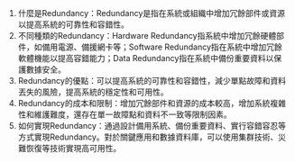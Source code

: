 1. 什麼是Redundancy：Redundancy是指在系統或組織中增加冗餘部件或資源以提高系統的可靠性和容錯性。
2. 不同種類的Redundancy：Hardware Redundancy指系統中增加冗餘硬體部件，如備用電源、備援網卡等；Software Redundancy指在系統中增加冗餘軟體機能以提高容錯能力；Data Redundancy指在系統中備份重要資料以保護數據安全。
3. Redundancy的優點：可以提高系統的可靠性和容錯性，減少單點故障和資料丟失的風險，提高系統的穩定性和可用性。
4. Redundancy的成本和限制：增加冗餘部件和資源的成本較高，增加系統複雜性和維護難度，還存在單一故障點和資料不一致等限制因素。
5. 如何實現Redundancy：通過設計備用系統、備份重要資料、實行容錯容忍等方式實現Redundancy。對於關鍵應用和數據資料庫，可以使用集群技術、災難恢復等技術實現高可用性。